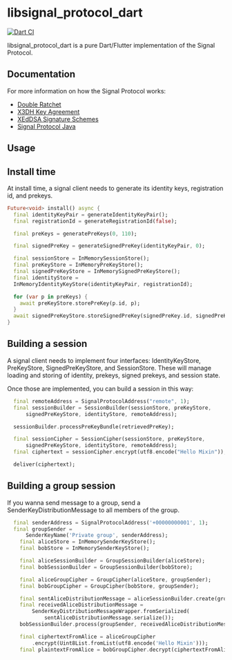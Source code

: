 # libsignal_protocol_dart

[![Dart CI](https://github.com/MixinNetwork/libsignal_protocol_dart/workflows/Dart%20CI/badge.svg)](https://github.com/MixinNetwork/libsignal_protocol_dart/actions)

libsignal_protocol_dart is a pure Dart/Flutter implementation of the Signal Protocol.

## Documentation

For more information on how the Signal Protocol works:

- [Double Ratchet](https://whispersystems.org/docs/specifications/doubleratchet/)
- [X3DH Key Agreement](https://whispersystems.org/docs/specifications/x3dh/)
- [XEdDSA Signature Schemes](https://whispersystems.org/docs/specifications/xeddsa/)
- [Signal Protocol Java](https://github.com/signalapp/libsignal-protocol-java/)

## Usage

## Install time

At install time, a signal client needs to generate its identity keys, registration id, and prekeys.

```dart
Future<void> install() async {
  final identityKeyPair = generateIdentityKeyPair();
  final registrationId = generateRegistrationId(false);

  final preKeys = generatePreKeys(0, 110);

  final signedPreKey = generateSignedPreKey(identityKeyPair, 0);

  final sessionStore = InMemorySessionStore();
  final preKeyStore = InMemoryPreKeyStore();
  final signedPreKeyStore = InMemorySignedPreKeyStore();
  final identityStore =
  InMemoryIdentityKeyStore(identityKeyPair, registrationId);

  for (var p in preKeys) {
    await preKeyStore.storePreKey(p.id, p);
  }
  await signedPreKeyStore.storeSignedPreKey(signedPreKey.id, signedPreKey);
}
```

## Building a session

A signal client needs to implement four interfaces: IdentityKeyStore, PreKeyStore, SignedPreKeyStore, and SessionStore. These will manage loading and storing of identity, prekeys, signed prekeys, and session state.

Once those are implemented, you can build a session in this way:

```dart
  final remoteAddress = SignalProtocolAddress("remote", 1);
  final sessionBuilder = SessionBuilder(sessionStore, preKeyStore,
      signedPreKeyStore, identityStore, remoteAddress);

  sessionBuilder.processPreKeyBundle(retrievedPreKey);

  final sessionCipher = SessionCipher(sessionStore, preKeyStore,
      signedPreKeyStore, identityStore, remoteAddress);
  final ciphertext = sessionCipher.encrypt(utf8.encode("Hello Mixin"));

  deliver(ciphertext);
```

## Building a group session

If you wanna send message to a group, send a SenderKeyDistributionMessage to all members of the group.

```dart
  final senderAddress = SignalProtocolAddress('+00000000001', 1);
  final groupSender =
      SenderKeyName('Private group', senderAddress);
    final aliceStore = InMemorySenderKeyStore();
    final bobStore = InMemorySenderKeyStore();

    final aliceSessionBuilder = GroupSessionBuilder(aliceStore);
    final bobSessionBuilder = GroupSessionBuilder(bobStore);

    final aliceGroupCipher = GroupCipher(aliceStore, groupSender);
    final bobGroupCipher = GroupCipher(bobStore, groupSender);

    final sentAliceDistributionMessage = aliceSessionBuilder.create(groupSender);
    final receivedAliceDistributionMessage =
        SenderKeyDistributionMessageWrapper.fromSerialized(
            sentAliceDistributionMessage.serialize());
    bobSessionBuilder.process(groupSender, receivedAliceDistributionMessage);

    final ciphertextFromAlice = aliceGroupCipher
        .encrypt(Uint8List.fromList(utf8.encode('Hello Mixin')));
    final plaintextFromAlice = bobGroupCipher.decrypt(ciphertextFromAlice);
```

